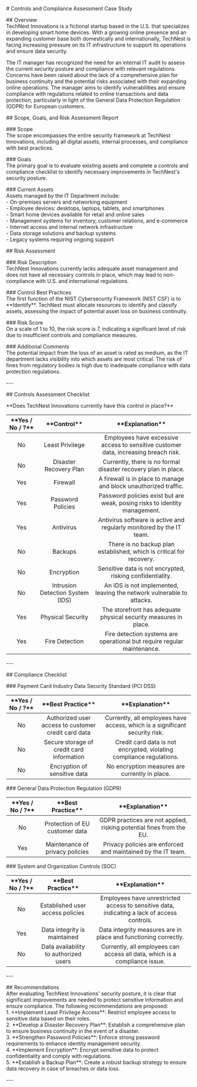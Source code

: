 \# Controls and Compliance Assessment Case Study

\#\# Overview  
TechNest Innovations is a fictional startup based in the U.S. that specializes in developing smart home devices. With a growing online presence and an expanding customer base both domestically and internationally, TechNest is facing increasing pressure on its IT infrastructure to support its operations and ensure data security.

The IT manager has recognized the need for an internal IT audit to assess the current security posture and compliance with relevant regulations. Concerns have been raised about the lack of a comprehensive plan for business continuity and the potential risks associated with their expanding online operations. The manager aims to identify vulnerabilities and ensure compliance with regulations related to online transactions and data protection, particularly in light of the General Data Protection Regulation (GDPR) for European customers.

\#\# Scope, Goals, and Risk Assessment Report

\#\#\# Scope  
The scope encompasses the entire security framework at TechNest Innovations, including all digital assets, internal processes, and compliance with best practices.

\#\#\# Goals  
The primary goal is to evaluate existing assets and complete a controls and compliance checklist to identify necessary improvements in TechNest's security posture.

\#\#\# Current Assets  
Assets managed by the IT Department include:  
\- On-premises servers and networking equipment  
\- Employee devices: desktops, laptops, tablets, and smartphones  
\- Smart home devices available for retail and online sales  
\- Management systems for inventory, customer relations, and e-commerce  
\- Internet access and internal network infrastructure  
\- Data storage solutions and backup systems  
\- Legacy systems requiring ongoing support

\#\# Risk Assessment

\#\#\# Risk Description  
TechNest Innovations currently lacks adequate asset management and does not have all necessary controls in place, which may lead to non-compliance with U.S. and international regulations.

\#\#\# Control Best Practices  
The first function of the NIST Cybersecurity Framework (NIST CSF) is to \*\*Identify\*\*. TechNest must allocate resources to identify and classify assets, assessing the impact of potential asset loss on business continuity.

\#\#\# Risk Score  
On a scale of 1 to 10, the risk score is 7, indicating a significant level of risk due to insufficient controls and compliance measures.

\#\#\# Additional Comments  
The potential impact from the loss of an asset is rated as medium, as the IT department lacks visibility into which assets are most critical. The risk of fines from regulatory bodies is high due to inadequate compliance with data protection regulations.

\---

\#\# Controls Assessment Checklist

\*\*Does TechNest Innovations currently have this control in place?\*\*

| \*\*Yes / No / ?\*\* | \*\*Control\*\* | \*\*Explanation\*\* |  
|:----------------:|:-----------:|:---------------:|  
| No | Least Privilege | Employees have excessive access to sensitive customer data, increasing breach risk. |  
| No | Disaster Recovery Plan | Currently, there is no formal disaster recovery plan in place. |  
| Yes | Firewall | A firewall is in place to manage and block unauthorized traffic. |  
| Yes | Password Policies | Password policies exist but are weak, posing risks to identity management. |  
| Yes | Antivirus | Antivirus software is active and regularly monitored by the IT team. |  
| No | Backups | There is no backup plan established, which is critical for recovery. |  
| No | Encryption | Sensitive data is not encrypted, risking confidentiality. |  
| No | Intrusion Detection System (IDS) | An IDS is not implemented, leaving the network vulnerable to attacks. |  
| Yes | Physical Security | The storefront has adequate physical security measures in place. |  
| Yes | Fire Detection | Fire detection systems are operational but require regular maintenance. |

\---

\#\# Compliance Checklist

\#\#\# Payment Card Industry Data Security Standard (PCI DSS)

| \*\*Yes / No / ?\*\* | \*\*Best Practice\*\* | \*\*Explanation\*\* |  
|:----------------:|:-----------------:|:---------------:|  
| No | Authorized user access to customer credit card data | Currently, all employees have access, which is a significant security risk. |  
| No | Secure storage of credit card information | Credit card data is not encrypted, violating compliance regulations. |  
| No | Encryption of sensitive data | No encryption measures are currently in place. |

\#\#\# General Data Protection Regulation (GDPR)

| \*\*Yes / No / ?\*\* | \*\*Best Practice\*\* | \*\*Explanation\*\* |  
|:----------------:|:-----------------:|:---------------:|  
| No | Protection of EU customer data | GDPR practices are not applied, risking potential fines from the EU. |  
| Yes | Maintenance of privacy policies | Privacy policies are enforced and maintained by the IT team. |

\#\#\# System and Organization Controls (SOC)

| \*\*Yes / No / ?\*\* | \*\*Best Practice\*\* | \*\*Explanation\*\* |  
|:----------------:|:-----------------:|:---------------:|  
| No | Established user access policies | Employees have unrestricted access to sensitive data, indicating a lack of access controls. |  
| Yes | Data integrity is maintained | Data integrity measures are in place and functioning correctly. |  
| No | Data availability to authorized users | Currently, all employees can access all data, which is a compliance issue. |

\---

\#\# Recommendations  
After evaluating TechNest Innovations' security posture, it is clear that significant improvements are needed to protect sensitive information and ensure compliance. The following recommendations are proposed:  
1\. \*\*Implement Least Privilege Access\*\*: Restrict employee access to sensitive data based on their roles.  
2\. \*\*Develop a Disaster Recovery Plan\*\*: Establish a comprehensive plan to ensure business continuity in the event of a disaster.  
3\. \*\*Strengthen Password Policies\*\*: Enforce strong password requirements to enhance identity management security.  
4\. \*\*Implement Encryption\*\*: Encrypt sensitive data to protect confidentiality and comply with regulations.  
5\. \*\*Establish a Backup Plan\*\*: Create a robust backup strategy to ensure data recovery in case of breaches or data loss.

\---


